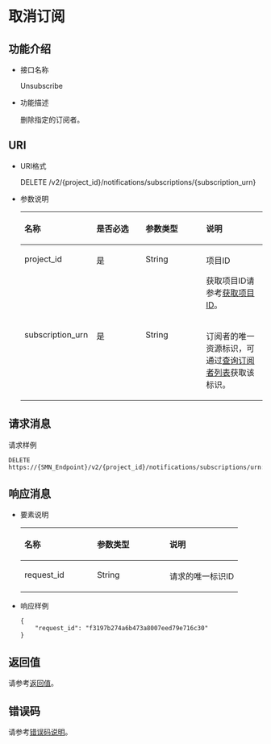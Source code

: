 # 取消订阅<a name="smn_api_52004"></a>

## 功能介绍<a name="section66924213"></a>

-   接口名称

    Unsubscribe


-   功能描述

    删除指定的订阅者。


## URI<a name="section65447007"></a>

-   URI格式

    DELETE /v2/\{project\_id\}/notifications/subscriptions/\{subscription\_urn\}


-   参数说明

    <a name="table28631516"></a>
    <table><thead align="left"><tr id="row30400092"><th class="cellrowborder" valign="top" width="29.7%" id="mcps1.1.5.1.1"><p id="p46488363"><a name="p46488363"></a><a name="p46488363"></a>名称</p>
    </th>
    <th class="cellrowborder" valign="top" width="20.3%" id="mcps1.1.5.1.2"><p id="p7461047"><a name="p7461047"></a><a name="p7461047"></a>是否必选</p>
    </th>
    <th class="cellrowborder" valign="top" width="25%" id="mcps1.1.5.1.3"><p id="p365031"><a name="p365031"></a><a name="p365031"></a>参数类型</p>
    </th>
    <th class="cellrowborder" valign="top" width="25%" id="mcps1.1.5.1.4"><p id="p29567523"><a name="p29567523"></a><a name="p29567523"></a>说明</p>
    </th>
    </tr>
    </thead>
    <tbody><tr id="row47906786"><td class="cellrowborder" valign="top" width="29.7%" headers="mcps1.1.5.1.1 "><p id="p55244468"><a name="p55244468"></a><a name="p55244468"></a>project_id</p>
    </td>
    <td class="cellrowborder" valign="top" width="20.3%" headers="mcps1.1.5.1.2 "><p id="p45616947"><a name="p45616947"></a><a name="p45616947"></a>是</p>
    </td>
    <td class="cellrowborder" valign="top" width="25%" headers="mcps1.1.5.1.3 "><p id="p3985222"><a name="p3985222"></a><a name="p3985222"></a>String</p>
    </td>
    <td class="cellrowborder" valign="top" width="25%" headers="mcps1.1.5.1.4 "><p id="p20960620155139"><a name="p20960620155139"></a><a name="p20960620155139"></a>项目ID</p>
    <p id="p54367574"><a name="p54367574"></a><a name="p54367574"></a>获取项目ID请参考<a href="获取项目ID.md">获取项目ID</a>。</p>
    </td>
    </tr>
    <tr id="row39731869"><td class="cellrowborder" valign="top" width="29.7%" headers="mcps1.1.5.1.1 "><p id="p64164835"><a name="p64164835"></a><a name="p64164835"></a>subscription_urn</p>
    </td>
    <td class="cellrowborder" valign="top" width="20.3%" headers="mcps1.1.5.1.2 "><p id="p29969153"><a name="p29969153"></a><a name="p29969153"></a>是</p>
    </td>
    <td class="cellrowborder" valign="top" width="25%" headers="mcps1.1.5.1.3 "><p id="p11582368"><a name="p11582368"></a><a name="p11582368"></a>String</p>
    </td>
    <td class="cellrowborder" valign="top" width="25%" headers="mcps1.1.5.1.4 "><p id="p65756648"><a name="p65756648"></a><a name="p65756648"></a>订阅者的唯一资源标识，可通过<a href="查询订阅者列表.md">查询订阅者列表</a>获取该标识。</p>
    </td>
    </tr>
    </tbody>
    </table>


## 请求消息<a name="section52152158"></a>

请求样例

```
DELETE https://{SMN_Endpoint}/v2/{project_id}/notifications/subscriptions/urn:smn:regionId:762bdb3251034f268af0e395c53ea09b:test_topic_v1:2e778e84408e44058e6cbc6d3c377837
```

## 响应消息<a name="section66716242"></a>

-   要素说明

    <a name="table20831783"></a>
    <table><thead align="left"><tr id="row35093725"><th class="cellrowborder" valign="top" width="33.33333333333333%" id="mcps1.1.4.1.1"><p id="p24019444"><a name="p24019444"></a><a name="p24019444"></a>名称</p>
    </th>
    <th class="cellrowborder" valign="top" width="33.33333333333333%" id="mcps1.1.4.1.2"><p id="p66526832"><a name="p66526832"></a><a name="p66526832"></a>参数类型</p>
    </th>
    <th class="cellrowborder" valign="top" width="33.33333333333333%" id="mcps1.1.4.1.3"><p id="p19964345"><a name="p19964345"></a><a name="p19964345"></a>说明</p>
    </th>
    </tr>
    </thead>
    <tbody><tr id="row56677584"><td class="cellrowborder" valign="top" width="33.33333333333333%" headers="mcps1.1.4.1.1 "><p id="p27481582"><a name="p27481582"></a><a name="p27481582"></a>request_id</p>
    </td>
    <td class="cellrowborder" valign="top" width="33.33333333333333%" headers="mcps1.1.4.1.2 "><p id="p11415673"><a name="p11415673"></a><a name="p11415673"></a>String</p>
    </td>
    <td class="cellrowborder" valign="top" width="33.33333333333333%" headers="mcps1.1.4.1.3 "><p id="p52254296"><a name="p52254296"></a><a name="p52254296"></a>请求的唯一标识ID</p>
    </td>
    </tr>
    </tbody>
    </table>

-   响应样例

    ```
    {
        "request_id": "f3197b274a6b473a8007eed79e716c30"
    }
    ```


## 返回值<a name="section63575268"></a>

请参考[返回值](返回值.md)。

## 错误码<a name="section73211020122511"></a>

请参考[错误码说明](错误码说明.md)。

